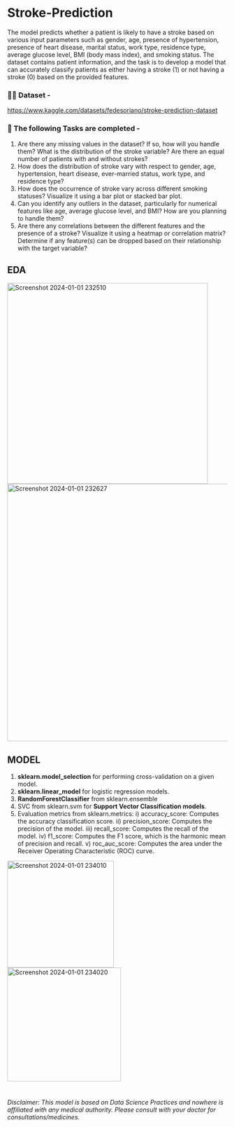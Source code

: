 # Stroke-Prediction

The model predicts whether a patient is likely to have a stroke based on various input parameters such as gender, age, presence of hypertension, presence of heart disease, marital status, work type, residence type, average glucose level, BMI (body mass index), and smoking status. The dataset contains patient information, and the task is to develop a model that can accurately classify patients as either having a stroke (1) or not having a stroke (0) based on the provided features.

### 👩‍💻 Dataset -
https://www.kaggle.com/datasets/fedesoriano/stroke-prediction-dataset

### 📌 The following Tasks are completed -
1. Are there any missing values in the dataset? If so, how will you handle them? What is the distribution of the stroke variable? Are there an equal number of patients with and without strokes?
2. How does the distribution of stroke vary with respect to gender, age, hypertension, heart disease, ever-married status, work type, and residence type?
3. How does the occurrence of stroke vary across different smoking statuses? Visualize it using a bar plot or stacked bar plot.
4. Can you identify any outliers in the dataset, particularly for numerical features like age, average glucose level, and BMI? How are you planning to handle them?
5. Are there any correlations between the different features and the presence of a stroke? Visualize it using a heatmap or correlation matrix? Determine if any feature(s) can be dropped based on their relationship with the target variable?

## EDA

<img width="459" alt="Screenshot 2024-01-01 232510" src="https://github.com/Ishaswm/Stroke-Prediction/assets/122556303/96ac048d-7d6d-459d-ad0f-14374d46210d">

<img width="588" alt="Screenshot 2024-01-01 232627" src="https://github.com/Ishaswm/Stroke-Prediction/assets/122556303/8314e0e5-75ef-4429-ba25-82f5346f38ff">

## MODEL
1. **sklearn.model_selection** for performing cross-validation on a given model.
2. **sklearn.linear_model** for logistic regression models.
3. **RandomForestClassifier** from sklearn.ensemble 
4. SVC from sklearn.svm for **Support Vector Classification models**.
5. Evaluation metrics from sklearn.metrics:
i) accuracy_score: Computes the accuracy classification score.
ii) precision_score: Computes the precision of the model.
iii) recall_score: Computes the recall of the model.
iv) f1_score: Computes the F1 score, which is the harmonic mean of precision and recall.
v) roc_auc_score: Computes the area under the Receiver Operating Characteristic (ROC) curve.


<img width="244" alt="Screenshot 2024-01-01 234010" src="https://github.com/Ishaswm/Stroke-Prediction/assets/122556303/51815a3b-0e83-4933-b305-6b23fa6cc5e3">

<img width="260" alt="Screenshot 2024-01-01 234020" src="https://github.com/Ishaswm/Stroke-Prediction/assets/122556303/f24e79ad-7988-4365-b131-353b119d8a12">

#

*Disclaimer: This model is based on Data Science Practices and nowhere is affiliated with any medical authority. Please consult with your doctor for consultations/medicines.*
